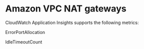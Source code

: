 # Amazon VPC NAT gateways<a name="appinsights-metrics-nat-gateways"></a>

CloudWatch Application Insights supports the following metrics:

ErrorPortAllocation

IdleTimeoutCount
